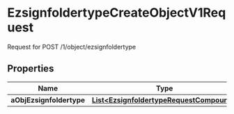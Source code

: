

# EzsignfoldertypeCreateObjectV1Request

Request for POST /1/object/ezsignfoldertype

## Properties

| Name | Type | Description | Notes |
|------------ | ------------- | ------------- | -------------|
|**aObjEzsignfoldertype** | [**List&lt;EzsignfoldertypeRequestCompound&gt;**](EzsignfoldertypeRequestCompound.md) |  |  |



